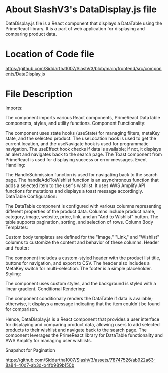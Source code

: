 # About SlashV3's DataDisplay.js file 
DataDisplay.js file is a React component that displays a DataTable using the PrimeReact library. It is a part of web application for displaying and comparing product data.

# Location of Code file
https://github.com/Siddartha1007/SlashV3/blob/main/frontend/src/components/DataDisplay.js

# File Description
Imports:

The component imports various React components, PrimeReact DataTable components, styles, and utility functions.
Component Functionality:

The component uses state hooks (useState) for managing filters, metaKey state, and the selected product.
The useLocation hook is used to get the current location, and the useNavigate hook is used for programmatic navigation.
The useEffect hook checks if data is available; if not, it displays an alert and navigates back to the search page.
The Toast component from PrimeReact is used for displaying success or error messages.
Event Handling:

The HandleSubmission function is used for navigating back to the search page.
The handleAddToWishlist function is an asynchronous function that adds a selected item to the user's wishlist. It uses AWS Amplify API functions for mutations and displays a toast message accordingly.
DataTable Configuration:

The DataTable component is configured with various columns representing different properties of the product data.
Columns include product name, category, image, website, price, link, and an "Add to Wishlist" button.
The table supports pagination, sorting, and selection of rows.
Column Body Templates:

Custom body templates are defined for the "Image," "Link," and "Wishlist" columns to customize the content and behavior of these columns.
Header and Footer:

The component includes a custom-styled header with the product list title, buttons for navigation, and export to CSV. The header also includes a MetaKey switch for multi-selection.
The footer is a simple placeholder.
Styling:

The component uses custom styles, and the background is styled with a linear gradient.
Conditional Rendering:

The component conditionally renders the DataTable if data is available; otherwise, it displays a message indicating that the item couldn't be found for comparison.

Hence, DataDisplay.js is a React component that provides a user interface for displaying and comparing product data, allowing users to add selected products to their wishlist and navigate back to the search page. The component leverages the PrimeReact library for DataTable functionality and AWS Amplify for managing user wishlists.


Snapshot for Pagination


https://github.com/Siddartha1007/SlashV3/assets/78747526/ab922a63-8a84-40d7-ab3d-b4fb989b150b





